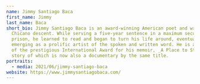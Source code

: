 ```yaml
---
name: Jimmy Santiago Baca
first_name: Jimmy
last_name: Baca
short_bio: Jimmy Santiago Baca is an award-winning American poet and writer of
  Chicano descent. While serving a five-year sentence in a maximum security
  prison, he learned to read and began to turn his life around, eventually
  emerging as a prolific artist of the spoken and written word. He is a winner
  of the prestigious International Award for his memoir, _A Place to Stand_, the
  story of which is now also a documentary by the same title.
portraits:
  - media: 2021/06/jimmy-santiago-baca
website: https://www.jimmysantiagobaca.com/
---
```

